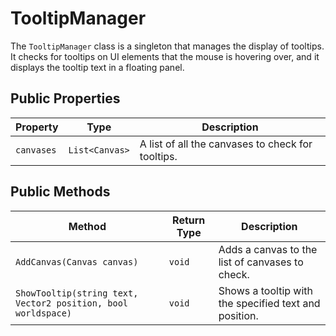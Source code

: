 # TooltipManager

The `TooltipManager` class is a singleton that manages the display of tooltips. It checks for tooltips on UI elements that the mouse is hovering over, and it displays the tooltip text in a floating panel.

## Public Properties

| Property | Type             | Description                                      |
| -------- | ---------------- | ------------------------------------------------ |
| `canvases` | `List<Canvas>` | A list of all the canvases to check for tooltips. |

## Public Methods

| Method                                      | Return Type | Description                                      |
| ------------------------------------------- | ----------- | ------------------------------------------------ |
| `AddCanvas(Canvas canvas)`                  | `void`      | Adds a canvas to the list of canvases to check.  |
| `ShowTooltip(string text, Vector2 position, bool worldspace)` | `void` | Shows a tooltip with the specified text and position. |
